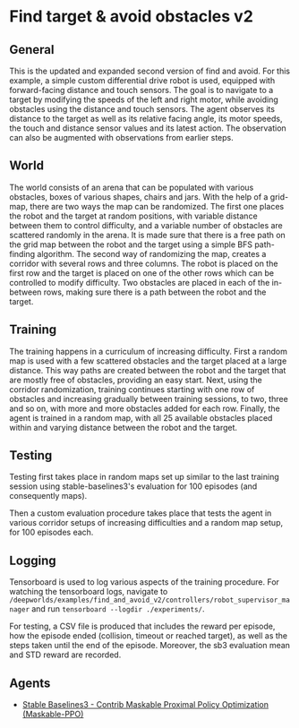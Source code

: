 # Find target & avoid obstacles v2

## General
This is the updated and expanded second version of find and avoid.
For this example, a simple custom differential drive robot is used, equipped with
forward-facing distance and touch sensors. The goal is to navigate to a target by modifying
the speeds of the left and right motor, while avoiding obstacles using the distance and touch sensors.
The agent observes its distance to the target as well as its relative facing angle, its motor speeds, the touch
and distance sensor values and its latest action. The observation can also be augmented with observations 
from earlier steps.

## World
The world consists of an arena that can be populated with various obstacles, boxes of various shapes,
chairs and jars. With the help of a grid-map, there are two ways the map can be randomized. The first one
places the robot and the target at random positions, with variable distance between them to control difficulty,
and a variable number of obstacles are scattered randomly in the arena. It is made sure that there is 
a free path on the grid map between the robot and the target using a simple BFS path-finding algorithm.
The second way of randomizing the map, creates a corridor with several rows and three columns. The robot is
placed on the first row and the target is placed on one of the other rows which can be controlled to modify difficulty.
Two obstacles are placed in each of the in-between rows, making sure there is a path between the robot and the target.


## Training
The training happens in a curriculum of increasing difficulty. First a random map is used with a few scattered 
obstacles and the target placed at a large distance. This way paths are created between the robot and the target 
that are mostly free of obstacles, providing an easy start.  Next, using the corridor randomization, training continues
starting with one row of obstacles and increasing gradually between training sessions, to two, three and so on, 
with more and more obstacles added for each row. 
Finally, the agent is trained in a random map, with all 25 available obstacles placed within and varying distance 
between the robot and the target.

## Testing
Testing first takes place in random maps set up similar to the last training session using stable-baselines3's 
evaluation for 100 episodes (and consequently maps). 

Then a custom evaluation procedure takes place that tests the agent in various corridor setups of increasing 
difficulties and a random map setup, for 100 episodes each.

## Logging
Tensorboard is used to log various aspects of the training procedure. For watching the tensorboard logs, navigate to 
`/deepworlds/examples/find_and_avoid_v2/controllers/robot_supervisor_manager` and run 
`tensorboard --logdir ./experiments/`.

For testing, a CSV file is produced that includes the reward per episode, how the episode ended (collision, timeout 
or reached target), as well as the steps taken until the end of the episode. Moreover, the sb3 evaluation mean 
and STD reward are recorded.

## Agents 
    
+ [Stable Baselines3 - Contrib Maskable Proximal Policy Optimization (Maskable-PPO)](https://sb3-contrib.readthedocs.io/en/master/modules/ppo_mask.html)
 